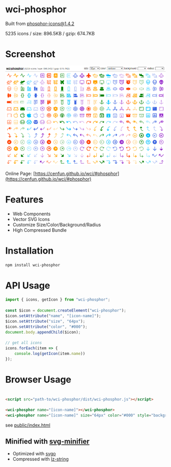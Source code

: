 # wci-phosphor
Built from [phosphor-icons@1.4.2](https://github.com/phosphor-icons/phosphor-icons)  

5235 icons / size: 896.5KB / gzip: 674.7KB  



# Screenshot
![screenshot](public/screenshot.png)

Online Page: [https://cenfun.github.io/wci/#phosphor](https://cenfun.github.io/wci/#phosphor)

# Features
* Web Components
* Vector SVG Icons 
* Customize Size/Color/Background/Radius
* High Compressed Bundle
# Installation
```sh
npm install wci-phosphor
```
# API Usage
```js
import { icons, getIcon } from "wci-phosphor";

const $icon = document.createElement("wci-phosphor");
$icon.setAttribute("name", "[icon-name]");
$icon.setAttribute("size", "64px");
$icon.setAttribute("color", "#000");
document.body.appendChild($icon);

// get all icons
icons.forEach(item => {
    console.log(getIcon(item.name))
});
```
# Browser Usage
```html

<script src="path-to/wci-phosphor/dist/wci-phosphor.js"></script>

<wci-phosphor name="[icon-name]"></wci-phosphor>
<wci-phosphor name="[icon-name]" size="64px" color="#000" style="background:#f5f5f5;"></wci-phosphor>
```
see [public/index.html](public/index.html)

## Minified with [svg-minifier](https://github.com/cenfun/svg-minifier)
* Optimized with [svgo](https://github.com/svg/svgo)
* Compressed with [lz-string](https://github.com/pieroxy/lz-string)